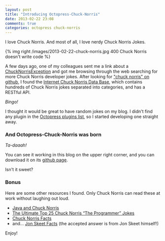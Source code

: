 ```yaml
---
layout: post
title: "Introducing Octopress-Chuck-Norris"
date: 2013-02-22 23:08
comments: true
categories: octopress chuck-norris
---
```


I love Chuck Norris. And most of all, I love nerdy Chuck Norris Jokes.

{% img right /images/2013-02-22-chuck-norris.jpg 400 Chuck Norris doesn't write code %}

A few days ago, one of my colleagues sent me a link about a [ChuckNorrisException](http://criso.github.com/ChuckNorrisException/) and got me browsing through the web searching for more Chuck Norris developer jokes.
After looking for ["chuck norris" on github](https://github.com/search?q=chuck+norris&ref=commandbar), I found the [Internet Chuck Norris Data Base](http://www.icndb.com/), which contains hundreds of Chuck Norris jokes separated into categories, and has a RESTful API.

*Bingo!*

I thought it would be great to have random jokes on my blog. I didn't find any plugin in the [Octopress plugins list](https://github.com/imathis/octopress/wiki/3rd-party-plugins), so I started developing one straight away.

### And Octopress-Chuck-Norris was born

*Ta-daaah!*

You can see it working in this blog on the upper right corner, and you can download it on its [github page](https://github.com/alestanis/octopress-chuck-norris).

Isn't it sweet?

### Bonus

Here are some other resources I found. Only Chuck Norris can read these at work without laughing out loud.

 - [Java and Chuck Norris](http://radu.cotescu.com/java-and-chuck-norris/)
 - [The Ultimate Top 25 Chuck Norris “The Programmer” Jokes](http://codesqueeze.com/the-ultimate-top-25-chuck-norris-the-programmer-jokes/)
 - [Chuck Norris Facts](http://www.chucknorrisfacts.com/)
 - and... [Jon Skeet Facts](http://meta.stackoverflow.com/questions/9134/jon-skeet-facts) (the accepted answer is from Jon Skeet himself!)

 Enjoy!
